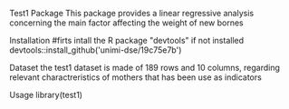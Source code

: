 Test1 Package
This package provides a linear regressive analysis concerning the main factor affecting the weight of new bornes

Installation
#firts intall the R package "devtools" if not installed
devtools::install_github('unimi-dse/19c75e7b')

Dataset
the test1 dataset is made of 189 rows and 10 columns, regarding relevant charactreristics of mothers that has been use as indicators

Usage
library(test1)


